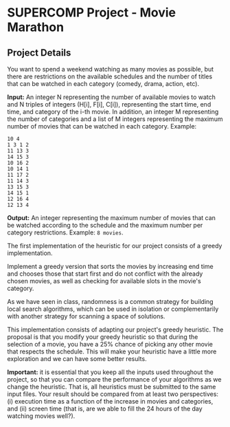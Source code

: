 # SUPERCOMP Project - Movie Marathon

## Project Details

You want to spend a weekend watching as many movies as possible, but there are restrictions on the available schedules and the number of titles that can be watched in each category (comedy, drama, action, etc).

**Input:** An integer N representing the number of available movies to watch and N triples of integers (H[i], F[i], C[i]), representing the start time, end time, and category of the i-th movie. In addition, an integer M representing the number of categories and a list of M integers representing the maximum number of movies that can be watched in each category. Example:
```
10 4
1 3 1 2 
11 13 3
14 15 3
10 16 2
10 14 1
11 17 2
11 14 3
13 15 3
14 15 1
12 16 4
12 13 4
```

**Output:** An integer representing the maximum number of movies that can be watched according to the schedule and the maximum number per category restrictions. Example: ``` 8 movies ```.

The first implementation of the heuristic for our project consists of a greedy implementation.

Implement a greedy version that sorts the movies by increasing end time and chooses those that start first and do not conflict with the already chosen movies, as well as checking for available slots in the movie's category.

As we have seen in class, randomness is a common strategy for building local search algorithms, which can be used in isolation or complementarily with another strategy for scanning a space of solutions.

This implementation consists of adapting our project's greedy heuristic. The proposal is that you modify your greedy heuristic so that during the selection of a movie, you have a 25% chance of picking any other movie that respects the schedule. This will make your heuristic have a little more exploration and we can have some better results.

**Important:** it is essential that you keep all the inputs used throughout the project, so that you can compare the performance of your algorithms as we change the heuristic. That is, all heuristics must be submitted to the same input files. Your result should be compared from at least two perspectives: (i) execution time as a function of the increase in movies and categories, and (ii) screen time (that is, are we able to fill the 24 hours of the day watching movies well?).
